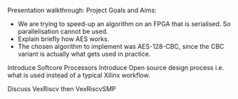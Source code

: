 Presentation walkthrough:
Project Goals and Aims:
- We are trying to speed-up an algorithm on an FPGA that is serialised. So parallelisation cannot be used.
- Explain briefly how AES works.
- The chosen algorithm to implement was AES-128-CBC, since the CBC variant is actually what gets used in practice.

Introduce Softcore Processors
Introduce Open source design process i.e. what is used instead of a typical Xilinx workflow.

Discuss VexRiscv then VexRiscvSMP


